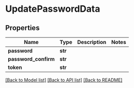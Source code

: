 # UpdatePasswordData

## Properties
Name | Type | Description | Notes
------------ | ------------- | ------------- | -------------
**password** | **str** |  | 
**password_confirm** | **str** |  | 
**token** | **str** |  | 

[[Back to Model list]](../README.md#documentation-for-models) [[Back to API list]](../README.md#documentation-for-api-endpoints) [[Back to README]](../README.md)



